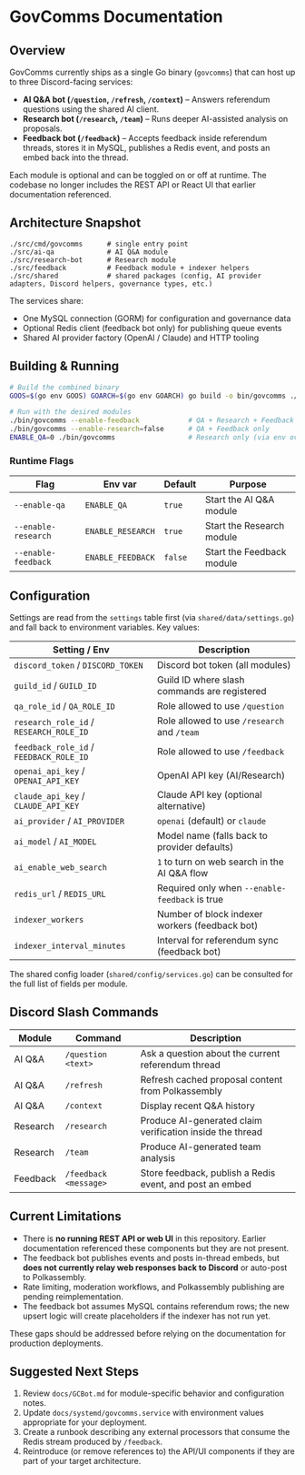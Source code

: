 # GovComms Documentation

## Overview

GovComms currently ships as a single Go binary (`govcomms`) that can host up to three Discord-facing services:

- **AI Q&A bot (`/question`, `/refresh`, `/context`)** – Answers referendum questions using the shared AI client.
- **Research bot (`/research`, `/team`)** – Runs deeper AI-assisted analysis on proposals.
- **Feedback bot (`/feedback`)** – Accepts feedback inside referendum threads, stores it in MySQL, publishes a Redis event, and posts an embed back into the thread.

Each module is optional and can be toggled on or off at runtime. The codebase no longer includes the REST API or React UI that earlier documentation referenced.

## Architecture Snapshot

```
./src/cmd/govcomms      # single entry point
./src/ai-qa             # AI Q&A module
./src/research-bot      # Research module
./src/feedback          # Feedback module + indexer helpers
./src/shared            # shared packages (config, AI provider adapters, Discord helpers, governance types, etc.)
```

The services share:

- One MySQL connection (GORM) for configuration and governance data
- Optional Redis client (feedback bot only) for publishing queue events
- Shared AI provider factory (OpenAI / Claude) and HTTP tooling

## Building & Running

```bash
# Build the combined binary
GOOS=$(go env GOOS) GOARCH=$(go env GOARCH) go build -o bin/govcomms ./src/cmd/govcomms

# Run with the desired modules
./bin/govcomms --enable-feedback            # QA + Research + Feedback
./bin/govcomms --enable-research=false      # QA + Feedback only
ENABLE_QA=0 ./bin/govcomms                  # Research only (via env overrides)
```

### Runtime Flags

| Flag | Env var | Default | Purpose |
| --- | --- | --- | --- |
| `--enable-qa` | `ENABLE_QA` | `true` | Start the AI Q&A module |
| `--enable-research` | `ENABLE_RESEARCH` | `true` | Start the Research module |
| `--enable-feedback` | `ENABLE_FEEDBACK` | `false` | Start the Feedback module |

## Configuration

Settings are read from the `settings` table first (via `shared/data/settings.go`) and fall back to environment variables. Key values:

| Setting / Env | Description |
| --- | --- |
| `discord_token` / `DISCORD_TOKEN` | Discord bot token (all modules) |
| `guild_id` / `GUILD_ID` | Guild ID where slash commands are registered |
| `qa_role_id` / `QA_ROLE_ID` | Role allowed to use `/question` |
| `research_role_id` / `RESEARCH_ROLE_ID` | Role allowed to use `/research` and `/team` |
| `feedback_role_id` / `FEEDBACK_ROLE_ID` | Role allowed to use `/feedback` |
| `openai_api_key` / `OPENAI_API_KEY` | OpenAI API key (AI/Research) |
| `claude_api_key` / `CLAUDE_API_KEY` | Claude API key (optional alternative) |
| `ai_provider` / `AI_PROVIDER` | `openai` (default) or `claude` |
| `ai_model` / `AI_MODEL` | Model name (falls back to provider defaults) |
| `ai_enable_web_search` | `1` to turn on web search in the AI Q&A flow |
| `redis_url` / `REDIS_URL` | Required only when `--enable-feedback` is true |
| `indexer_workers` | Number of block indexer workers (feedback bot) |
| `indexer_interval_minutes` | Interval for referendum sync (feedback bot) |

The shared config loader (`shared/config/services.go`) can be consulted for the full list of fields per module.

## Discord Slash Commands

| Module | Command | Description |
| --- | --- | --- |
| AI Q&A | `/question <text>` | Ask a question about the current referendum thread |
| AI Q&A | `/refresh` | Refresh cached proposal content from Polkassembly |
| AI Q&A | `/context` | Display recent Q&A history |
| Research | `/research` | Produce AI-generated claim verification inside the thread |
| Research | `/team` | Produce AI-generated team analysis |
| Feedback | `/feedback <message>` | Store feedback, publish a Redis event, and post an embed |

## Current Limitations

- There is **no running REST API or web UI** in this repository. Earlier documentation referenced these components but they are not present.
- The feedback bot publishes events and posts in-thread embeds, but **does not currently relay web responses back to Discord** or auto-post to Polkassembly.
- Rate limiting, moderation workflows, and Polkassembly publishing are pending reimplementation.
- The feedback bot assumes MySQL contains referendum rows; the new upsert logic will create placeholders if the indexer has not run yet.

These gaps should be addressed before relying on the documentation for production deployments.

## Suggested Next Steps

1. Review `docs/GCBot.md` for module-specific behavior and configuration notes.
2. Update `docs/systemd/govcomms.service` with environment values appropriate for your deployment.
3. Create a runbook describing any external processors that consume the Redis stream produced by `/feedback`.
4. Reintroduce (or remove references to) the API/UI components if they are part of your target architecture.